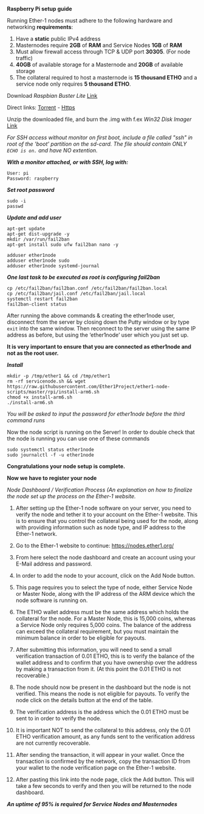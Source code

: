 **Raspberry Pi setup guide**

Running Ether-1 nodes must adhere to the following hardware and networking **requirements**:
	
1. Have a **static** public IPv4 address
2. Masternodes require **2GB** of **RAM** and Service Nodes **1GB** of **RAM**
3. Must allow firewall access through TCP & UDP port **30305**. (For node traffic)
4. **40GB** of available storage for a Masternode and **20GB** of available storage
5. The collateral required to host a masternode is **15 thousand ETHO** and a service node only requires **5 thousand ETHO**.

Download *Raspbian Buster Lite* [Link](https://www.raspberrypi.org/downloads/raspbian/)

Direct links:
[Torrent](https://downloads.raspberrypi.org/raspbian_lite_latest.torrent) - [Https](https://downloads.raspberrypi.org/raspbian_lite_latest)

Unzip the downloaded file, and burn the .img with f.ex _Win32 Disk Imager_ [Link](https://sourceforge.net/projects/win32diskimager/)

_For SSH access without monitor on first boot, include a file called "ssh" in root of the 'boot' partition on the sd-card. The file should contain ONLY `ECHO is on.` and have NO extention._

***With a monitor attached, or with SSH, log with:***

	User: pi
	Password: raspberry

***Set root password***

	sudo -i
	passwd
	

***Update and add user***

	apt-get update
	apt-get dist-upgrade -y
	mkdir /var/run/fail2ban
 	apt-get install sudo ufw fail2ban nano -y
  
	adduser ether1node
	adduser ether1node sudo
	adduser ether1node systemd-journal

***One last task to be executed as root is configuring fail2ban***

	cp /etc/fail2ban/fail2ban.conf /etc/fail2ban/fail2ban.local
	cp /etc/fail2ban/jail.conf /etc/fail2ban/jail.local
	systemctl restart fail2ban
	fail2ban-client status

After running the above commands & creating the ether1node user, disconnect from the server by closing down the Putty window or by type `exit` into the same window. Then reconnect to the server using the same IP address as before, but using the ‘ether1node’ user which you just set up.

**It is very important to ensure that you are connected as ether1node and not as the root user.**



***Install***

	mkdir -p /tmp/ether1 && cd /tmp/ether1
	rm -rf servicenode.sh && wget https://raw.githubusercontent.com/Ether1Project/ether1-node-scripts/master/rpi/install-arm6.sh
	chmod +x install-arm6.sh
	./install-arm6.sh

*You will be asked to input the password for ether1node before the third command runs*

Now the node script is running on the Server! In order to double check that the node is running you can use one of these commands

	sudo systemctl status ether1node
	sudo journalctl -f -u ether1node
 
**Congratulations your node setup is complete.**

**Now we have to register your node** 

*Node Dashboard / Verification Process (An explanation on how to finalize the node set up the process on the Ether-1 website.*

1. After setting up the Ether-1 node software on your server, you need to verify the node and tether it to your account on the Ether-1 website. This is to ensure that you control the collateral being used for the node, along with providing information such as node type, and IP address to the Ether-1 network. 

2. Go to the Ether-1 website to continue: https://nodes.ether1.org/

3. From here select the node dashboard and create an account using your E-Mail address and password.

4. In order to add the node to your account, click on the Add Node button. 

5. This page requires you to select the type of node, either Service Node or Master Node, along with the IP address of the ARM device which the node software is running on.

6. The ETHO wallet address must be the same address which holds the collateral for the node. For a Master Node, this is 15,000 coins, whereas a Service Node only requires 5,000 coins. The balance of the address can exceed the collateral requirement, but you must maintain the minimum balance in order to be eligible for payouts.

7. After submitting this information, you will need to send a small verification transaction of 0.01 ETHO, this is to verify the balance of the wallet address and to confirm that you have ownership over the address by making a transaction from it. (At this point the 0.01 ETHO is not recoverable.)

8. The node should now be present in the dashboard but the node is not verified. This means the node is not eligible for payouts. To verify the node click on the details button at the end of the table.

9. The verification address is the address which the 0.01 ETHO must be sent to in order to verify the node.

10. It is  important NOT to send the collateral to this address, only the 0.01 ETHO verification amount, as any funds sent to the verification address are not currently recoverable.

11. After sending the transaction, it will appear in your wallet. Once the transaction is confirmed by the network, copy the transaction ID from your wallet to the node verification page on the Ether-1 website.

12. After pasting this link into the node page, click the Add button. This will take a few seconds to verify and then you will be returned to the node dashboard.

***An uptime of 95% is required for Service Nodes and Masternodes***
